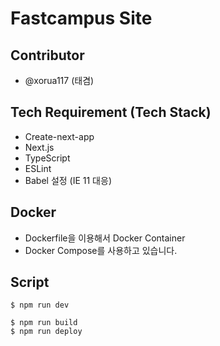# Fastcampus Site
## Contributor
- @xorua117 (태겸)

## Tech Requirement (Tech Stack)
- Create-next-app
- Next.js
- TypeScript
- ESLint
- Babel 설정 (IE 11 대응)

## Docker
- Dockerfile을 이용해서 Docker Container
- Docker Compose를 사용하고 있습니다.

## Script
```
$ npm run dev
```

```
$ npm run build
$ npm run deploy
```